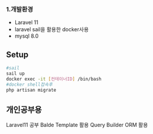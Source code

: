 ### 1.개발환경
- Laravel 11
- laravel sail을 활용한 docker사용
- mysql 8.0

## Setup
```bash
#sail
sail up
docker exec -it [컨테이너ID] /bin/bash
#docker shell접속후
php artisan migrate
```

## 개인공부용
Laravel11 공부
Balde Template 활용
Query Builder ORM 활용
